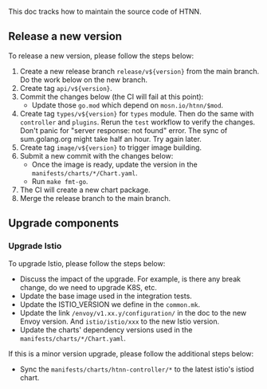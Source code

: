 This doc tracks how to maintain the source code of HTNN.

## Release a new version

To release a new version, please follow the steps below:

1. Create a new release branch `release/v${version}` from the main branch. Do the work below on the new branch.
2. Create tag `api/v${version}`.
3. Commit the changes below (the CI will fail at this point):
    * Update those `go.mod` which depend on `mosn.io/htnn/$mod`.
4. Create tag `types/v${version}` for `types` module. Then do the same with `controller` and `plugins`. Rerun the `test` workflow to verify the changes. Don't panic for "server response: not found" error. The sync of sum.golang.org might take half an hour. Try again later.
5. Create tag `image/v${version}` to trigger image building.
6. Submit a new commit with the changes below:
    * Once the image is ready, update the version in the `manifests/charts/*/Chart.yaml`.
    * Run `make fmt-go`.
7. The CI will create a new chart package.
8. Merge the release branch to the main branch.

## Upgrade components

### Upgrade Istio

To upgrade Istio, please follow the steps below:

* Discuss the impact of the upgrade. For example, is there any break change, do we need to upgrade K8S, etc.
* Update the base image used in the integration tests.
* Update the ISTIO_VERSION we define in the `common.mk`.
* Update the link `/envoy/v1.xx.y/configuration/` in the doc to the new Envoy version. And `istio/istio/xxx` to the new Istio version.
* Update the charts' dependency versions used in the `manifests/charts/*/Chart.yaml`.

If this is a minor version upgrade, please follow the additional steps below:

* Sync the `manifests/charts/htnn-controller/*` to the latest istio's istiod chart.
